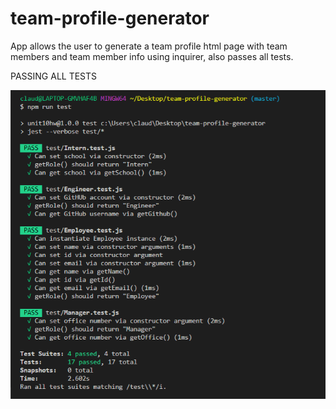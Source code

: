 # team-profile-generator

App allows the user to generate a team profile html page with team members and team member info using inquirer, also passes all tests.

PASSING ALL TESTS

![APP HOME SCREEN](./assets/images/tests.PNG)
